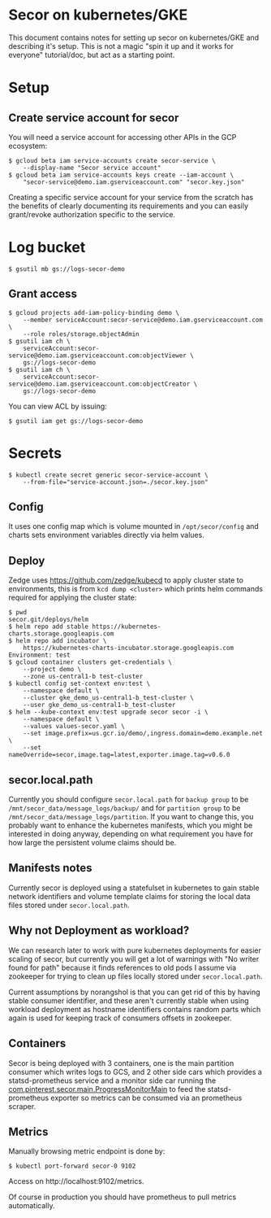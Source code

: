 # Secor on kubernetes/GKE

This document contains notes for setting up secor on kubernetes/GKE and
describing it's setup. This is not a magic "spin it up and it works for
everyone" tutorial/doc, but act as a starting point.

# Setup

## Create service account for secor

You will need a service account for accessing other APIs in the GCP ecosystem:

```
$ gcloud beta iam service-accounts create secor-service \
    --display-name "Secor service account"
$ gcloud beta iam service-accounts keys create --iam-account \
    "secor-service@demo.iam.gserviceaccount.com" "secor.key.json"
```

Creating a specific service account for your service from the scratch has the
benefits of clearly documenting its requirements and you can easily grant/revoke
authorization specific to the service.

# Log bucket

    $ gsutil mb gs://logs-secor-demo

## Grant access

```
$ gcloud projects add-iam-policy-binding demo \
    --member serviceAccount:secor-service@demo.iam.gserviceaccount.com \
    --role roles/storage.objectAdmin
$ gsutil iam ch \
    serviceAccount:secor-service@demo.iam.gserviceaccount.com:objectViewer \
    gs://logs-secor-demo
$ gsutil iam ch \
    serviceAccount:secor-service@demo.iam.gserviceaccount.com:objectCreator \
    gs://logs-secor-demo
```

You can view ACL by issuing:

    $ gsutil iam get gs://logs-secor-demo

# Secrets

    $ kubectl create secret generic secor-service-account \
        --from-file="service-account.json=./secor.key.json"

## Config 

It uses one config map which is volume mounted in `/opt/secor/config` and charts
sets environment variables directly via helm values.

## Deploy

Zedge uses https://github.com/zedge/kubecd to apply cluster state to
environments, this is from `kcd dump <cluster>` which prints helm commands
required for applying the cluster state:

```
$ pwd
secor.git/deploys/helm
$ helm repo add stable https://kubernetes-charts.storage.googleapis.com
$ helm repo add incubator \
    https://kubernetes-charts-incubator.storage.googleapis.com
Environment: test
$ gcloud container clusters get-credentials \
    --project demo \
    --zone us-central1-b test-cluster
$ kubectl config set-context env:test \
    --namespace default \
    --cluster gke_demo_us-central1-b_test-cluster \
    --user gke_demo_us-central1-b_test-cluster
$ helm --kube-context env:test upgrade secor secor -i \
    --namespace default \
    --values values-secor.yaml \
    --set image.prefix=us.gcr.io/demo/,ingress.domain=demo.example.net \
    --set nameOverride=secor,image.tag=latest,exporter.image.tag=v0.6.0
```

## secor.local.path

Currently you should configure `secor.local.path` for `backup group` to be
`/mnt/secor_data/message_logs/backup/` and for `partition group` to be
`/mnt/secor_data/message_logs/partition`. If you want to change this, you
probably want to enhance the kubernetes manifests, which you might be interested
in doing anyway, depending on what requirement you have for how large the
persistent volume claims should be.

## Manifests notes

Currently secor is deployed using a statefulset in kubernetes to gain stable
network identifiers and volume template claims for storing the local data files
stored under `secor.local.path`.

## Why not Deployment as workload?

We can research later to work with pure kubernetes deployments for easier
scaling of secor, but currently you will get a lot of warnings with "No writer
found for path" because it finds references to old pods I assume via zookeeper
for trying to clean up files locally stored under `secor.local.path`.

Current assumptions by norangshol is that you can get rid of this by having
stable consumer identifier, and these aren't currently stable when using
workload deployment as hostname identifiers contains random parts which again
is used for keeping track of consumers offsets in zookeeper.

## Containers

Secor is being deployed with 3 containers, one is the main partition consumer
which writes logs to GCS, and 2 other side cars which provides a
statsd-prometheus service and a monitor side car running the
[com.pinterest.secor.main.ProgressMonitorMain] to feed the statsd-prometheus
exporter so metrics can be consumed via an prometheus scraper.

##  Metrics

Manually browsing metric endpoint is done by:

    $ kubectl port-forward secor-0 9102

Access on http://localhost:9102/metrics.

Of course in production you should have prometheus to pull metrics
automatically.

[com.pinterest.secor.main.ProgressMonitorMain]:
src/main/java/com/pinterest/secor/main/ProgressMonitorMain.java
